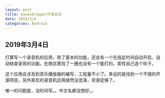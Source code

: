 ```yaml
---
layout: post
title: Eavesdropper开发日志
date: 2019/3/4
categories: Android
---
```


## 2019年3月4日

打算写一个录音机的应用，除了基本的功能，还会有一个在指定时间自动开启、自动结束录音的功能。在商店里找了一圈也没有一个能打的，索性自己造个轮子。

这个应用会涉及到音乐播放器的编写，工程量不小了。幸运的是找到一个不错的开源项目，另外索尼的录音机应用居然没混淆，资源足够了。

唯一的问题是，没时间写。。中文名都没想好。。